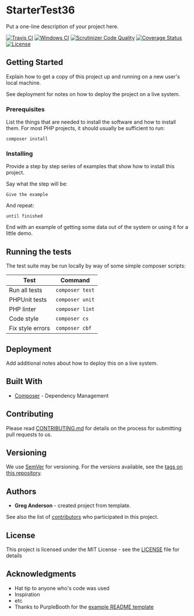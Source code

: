 # StarterTest36

Put a one-line description of your project here.

[![Travis CI](https://travis-ci.org/greg-1-anderson/starter-test-36.svg?branch=master)](https://travis-ci.org/greg-1-anderson/starter-test-36)
[![Windows CI](https://ci.appveyor.com/api/projects/status/REPLACE_THIS?svg=true)](https://ci.appveyor.com/project/greg-1-anderson/starter-test-36)
[![Scrutinizer Code Quality](https://scrutinizer-ci.com/g/greg-1-anderson/starter-test-36/badges/quality-score.png?b=master)](https://scrutinizer-ci.com/g/greg-1-anderson/starter-test-36/?branch=master)
[![Coverage Status](https://coveralls.io/repos/github/greg-1-anderson/starter-test-36/badge.svg?branch=master)](https://coveralls.io/github/greg-1-anderson/starter-test-36?branch=master) 
[![License](https://poser.pugx.org/greg-1-anderson/starter-test-36/license)](https://github.com/greg-1-anderson/starter-test-36//master/LICENSE)

## Getting Started

Explain how to get a copy of this project up and running on a new user's local machine.

See deployment for notes on how to deploy the project on a live system.

### Prerequisites

List the things that are needed to install the software and how to install them. For most PHP projects, it should usually be sufficient to run:

```
composer install
```

### Installing

Provide a step by step series of examples that show how to install this project.

Say what the step will be:

```
Give the example
```

And repeat:

```
until finished
```

End with an example of getting some data out of the system or using it for a little demo.

## Running the tests

The test suite may be run locally by way of some simple composer scripts:

| Test             | Command
| ---------------- | ---
| Run all tests    | `composer test`
| PHPUnit tests    | `composer unit`
| PHP linter       | `composer lint`
| Code style       | `composer cs`     
| Fix style errors | `composer cbf`


## Deployment

Add additional notes about how to deploy this on a live system.

## Built With

* [Composer](https://getcomposer.org/) - Dependency Management

## Contributing

Please read [CONTRIBUTING.md](CONTRIBUTING.md) for details on the process for submitting pull requests to us.

## Versioning

We use [SemVer](http://semver.org/) for versioning. For the versions available, see the [tags on this repository](https://github.com/greg-1-anderson/starter-test-36/tags). 

## Authors

* **Greg Anderson** - created project from template.

See also the list of [contributors](https://github.com/greg-1-anderson/starter-test-36/contributors) who participated in this project.

## License

This project is licensed under the MIT License - see the [LICENSE](LICENSE) file for details

## Acknowledgments

* Hat tip to anyone who's code was used
* Inspiration
* etc
* Thanks to PurpleBooth for the [example README template](https://gist.github.com/PurpleBooth/109311bb0361f32d87a2)
